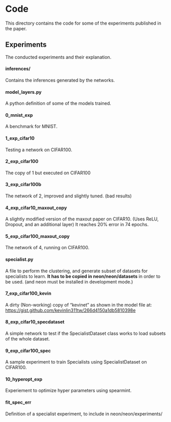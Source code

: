 # Code

This directory contains the code for some of the experiments published in the paper.

## Experiments
The conducted experiments and their explanation.

#### inferences/
Contains the inferences generated by the networks.

#### model_layers.py
A python definition of some of the models trained.

#### 0_mnist_exp
A benchmark for MNIST.

#### 1_exp_cifar10
Testing a network on CIFAR100.

#### 2_exp_cifar100
The copy of 1 but executed on CIFAR100

#### 3_exp_cifar100b
The network of 2, improved and slightly tuned. (bad results)

#### 4_exp_cifar10_maxout_copy
A slightly modified version of the maxout paper on CIFAR10. (Uses ReLU, Dropout, and an additional layer) It reaches 20% error in 74 epochs.

#### 5_exp_cifar100_maxout_copy
The network of 4, running on CIFAR100.

#### specialist.py
A file to perform the clustering, and generate subset of datasets for specialists to learn. **It has to be copied in neon/neon/datasets** in order to be used. (and neon must be installed in development mode.)

#### 7_exp_cifar100_kevin
A dirty (Non-working) copy of “kevinet” as shown in the model file at: https://gist.github.com/kevinlin311tw/266d4150a1db5810398e

#### 8_exp_cifar10_specdataset
A simple network to test if the SpecialistDataset class works to load subsets of the whole dataset.

#### 9_exp_cifar100_spec
A sample experiment to train Specialists using SpecialistDataset on CIFAR100.

#### 10_hyperopt_exp
Experiement to optimize hyper parameters using spearmint.

#### fit_spec_err
Definition of a specialist experiment, to include in neon/neon/experiments/
